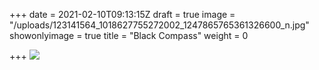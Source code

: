 +++
date = 2021-02-10T09:13:15Z
draft = true
image = "/uploads/123141564_1018627755272002_1247865765361326600_n.jpg"
showonlyimage = true
title = "Black Compass"
weight = 0

+++
![](/uploads/123141564_1018627755272002_1247865765361326600_n.jpg)